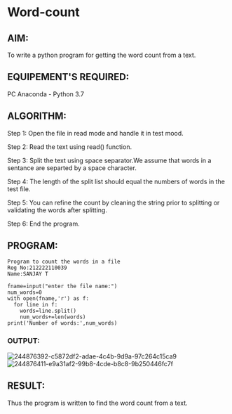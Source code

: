 # Word-count
## AIM:
To write a python program for getting the word count from a text.
## EQUIPEMENT'S REQUIRED: 
PC
Anaconda - Python 3.7
## ALGORITHM: 
Step 1: Open the file in read mode and handle it in test mood.

Step 2: Read the text using read() function.

Step 3: Split the text using space separator.We assume that words in a sentance are separted by a space character.

Step 4: The length of the split list should equal the numbers of words in the test file.

Step 5: You can refine the count by cleaning the string prior to splitting or validating the words after splitting.

Step 6: End the program.
## PROGRAM:
```
Program to count the words in a file
Reg No:212222110039
Name:SANJAY T

fname=input("enter the file name:")
num_words=0
with open(fname,'r') as f:
  for line in f:
    words=line.split()
    num_words+=len(words)
print('Number of words:',num_words)
```
### OUTPUT:
![244876392-c5872df2-adae-4c4b-9d9a-97c264c15ca9](https://github.com/sanjaythiyagarajan/Word-count/assets/119409242/3fd884ff-6fa4-43cc-9dd7-a2f6b701c6b3)
![244876411-e9a31af2-99b8-4cde-b8c8-9b250446fc7f](https://github.com/sanjaythiyagarajan/Word-count/assets/119409242/79cc9a50-9490-4596-a886-a69a842a7036)



## RESULT:
Thus the program is written to find the word count from a text.
